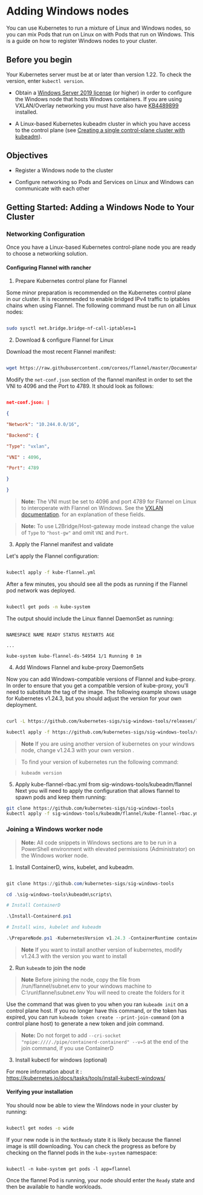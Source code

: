 
# Adding Windows nodes

  

You can use Kubernetes to run a mixture of Linux and Windows nodes, so you can mix Pods that run on Linux on with Pods that run on Windows. This is a guide on how to register Windows nodes to your cluster.

  

## Before you begin

  

Your Kubernetes server must be at or later than version 1.22. To check the version, enter `kubectl version`.

  

- Obtain a [Windows Server 2019 license](https://www.microsoft.com/en-us/cloud-platform/windows-server-pricing) (or higher) in order to configure the Windows node that hosts Windows containers. If you are using VXLAN/Overlay networking you must have also have [KB4489899](https://support.microsoft.com/help/4489899) installed.

- A Linux-based Kubernetes kubeadm cluster in which you have access to the control plane (see [Creating a single control-plane cluster with kubeadm](https://kubernetes-docsy-staging.netlify.app/docs/setup/production-environment/tools/kubeadm/create-cluster-kubeadm/)).

  

## Objectives

  

- Register a Windows node to the cluster

- Configure networking so Pods and Services on Linux and Windows can communicate with each other

  

## Getting Started: Adding a Windows Node to Your Cluster

  

### Networking Configuration

  

Once you have a Linux-based Kubernetes control-plane node you are ready to choose a networking solution.

  

#### Configuring Flannel with rancher

  

1. Prepare Kubernetes control plane for Flannel

Some minor preparation is recommended on the Kubernetes control plane in our cluster. It is recommended to enable bridged IPv4 traffic to iptables chains when using Flannel. The following command must be run on all Linux nodes:

```bash

sudo sysctl net.bridge.bridge-nf-call-iptables=1

```

2. Download & configure Flannel for Linux

Download the most recent Flannel manifest:

```bash

wget https://raw.githubusercontent.com/coreos/flannel/master/Documentation/kube-flannel.yml

```

Modify the `net-conf.json` section of the flannel manifest in order to set the VNI to 4096 and the Port to 4789. It should look as follows:

```json

net-conf.json: |

{

"Network": "10.244.0.0/16",

"Backend": {

"Type": "vxlan",

"VNI" : 4096,

"Port": 4789

}

}

```

> **Note:** The VNI must be set to 4096 and port 4789 for Flannel on Linux to interoperate with Flannel on Windows. See the [VXLAN documentation](https://github.com/coreos/flannel/blob/master/Documentation/backends.md#vxlan). for an explanation of these fields.

>  **Note:** To use L2Bridge/Host-gateway mode instead change the value of `Type` to `"host-gw"` and omit `VNI` and `Port`.

3. Apply the Flannel manifest and validate

Let's apply the Flannel configuration:

```bash

kubectl apply -f kube-flannel.yml

```

After a few minutes, you should see all the pods as running if the Flannel pod network was deployed.

```bash

kubectl get pods -n kube-system

```

The output should include the Linux flannel DaemonSet as running:

```

NAMESPACE NAME READY STATUS RESTARTS AGE

...

kube-system kube-flannel-ds-54954 1/1 Running 0 1m

```

4. Add Windows Flannel and kube-proxy DaemonSets

  

Now you can add Windows-compatible versions of Flannel and kube-proxy. In order to ensure that you get a compatible version of kube-proxy, you'll need to substitute the tag of the image. The following example shows usage for Kubernetes v1.24.3, but you should adjust the version for your own deployment.

  

```bash

curl -L https://github.com/kubernetes-sigs/sig-windows-tools/releases/latest/download/kube-proxy.yml | sed 's/VERSION/v1.24.3/g' | kubectl apply -f -

kubectl apply -f https://github.com/kubernetes-sigs/sig-windows-tools/releases/latest/download/flannel-overlay.yml

```

>  **Note** If you are using another version of kubernetes on your windows node, change v1.24.3 with your own version .

> To find your version of kubernetes run the following command:

>  `kubeadm version`
5. Apply kube-flannel-rbac.yml from sig-windows-tools/kubeadm/flannel
Next you will need to apply the configuration that allows flannel to spawn pods and keep them running:
  ```bash
git clone https://github.com/kubernetes-sigs/sig-windows-tools
kubectl apply -f sig-windows-tools/kubeadm/flannel/kube-flannel-rbac.yml
```

### Joining a Windows worker node

  

>  **Note:** All code snippets in Windows sections are to be run in a PowerShell environment with elevated permissions (Administrator) on the Windows worker node.

  

1. Install ContainerD, wins, kubelet, and kubeadm.

```PowerShell

git clone https://github.com/kubernetes-sigs/sig-windows-tools

cd .\sig-windows-tools\kubeadm\scripts\

# Install ContainerD

.\Install-Containerd.ps1

# Install wins, kubelet and kubeadm

.\PrepareNode.ps1 -KubernetesVersion v1.24.3 -ContainerRuntime containerD

```

>  **Note** If you want to install another version of kubernetes, modify v1.24.3 with the version you want to install


2. Run `kubeadm` to join the node
>  **Note** Before joining the node, copy the file from /run/flannel/subnet.env to your windows machine to C:\run\flannel\subnet.env
>  You will need to create the folders for it

Use the command that was given to you when you ran `kubeadm init` on a control plane host. If you no longer have this command, or the token has expired, you can run `kubeadm token create --print-join-command` (on a control plane host) to generate a new token and join command.

>  **Note:** Do not forget to add `--cri-socket "npipe:////./pipe/containerd-containerd" --v=5` at the end of the join command, if you use ContainerD

  

3. Install kubectl for windows (optional)

For more information about it : https://kubernetes.io/docs/tasks/tools/install-kubectl-windows/

  

#### Verifying your installation

  

You should now be able to view the Windows node in your cluster by running:

  

```bash

kubectl get nodes -o wide

```

  

If your new node is in the `NotReady` state it is likely because the flannel image is still downloading. You can check the progress as before by checking on the flannel pods in the `kube-system` namespace:

  

```shell

kubectl -n kube-system get pods -l app=flannel

```

  

Once the flannel Pod is running, your node should enter the `Ready` state and then be available to handle workloads.